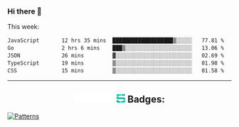 ### Hi there 👋

This week:
<!--START_SECTION:waka-->

```txt
JavaScript       12 hrs 35 mins  ███████████████████▒░░░░░   77.81 %
Go               2 hrs 6 mins    ███▒░░░░░░░░░░░░░░░░░░░░░   13.06 %
JSON             26 mins         ▓░░░░░░░░░░░░░░░░░░░░░░░░   02.69 %
TypeScript       19 mins         ▒░░░░░░░░░░░░░░░░░░░░░░░░   01.98 %
CSS              15 mins         ▒░░░░░░░░░░░░░░░░░░░░░░░░   01.58 %
```

<!--END_SECTION:waka-->

---

<h2 style="text-align:center; font-weight: bold;" align="center"><img src="https://github.com/layer5io/layer5/blob/master/.github/assets/images/layer5/layer5-light-no-trim.svg" width="115px"> Badges: </h2>

<a href= "https://meshery.layer5.io/user/04079145-d65d-4d0f-a40e-533d358bea83?tab=badges"><img height="224px" src = "https://badges.layer5.io/assets/badges/patterns/patterns.png" alt = "Patterns" /></a>
